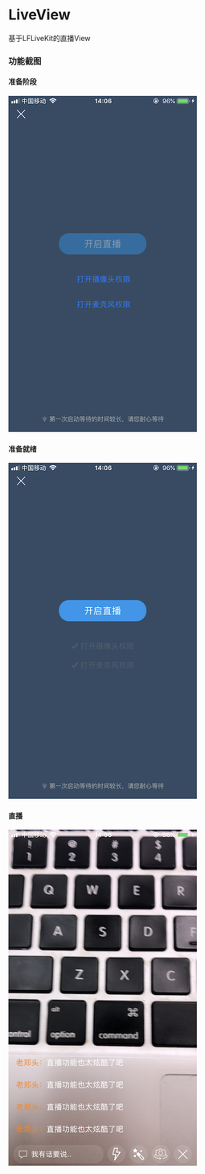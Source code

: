 # LiveView
基于LFLiveKit的直播View

### 功能截图

#### 准备阶段
![](images/1.png)

#### 准备就绪
![](images/2.png)

#### 直播
![](images/3.png)
